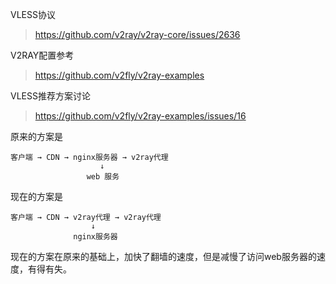 VLESS协议

> https://github.com/v2ray/v2ray-core/issues/2636

V2RAY配置参考

> https://github.com/v2fly/v2ray-examples


VLESS推荐方案讨论

> https://github.com/v2fly/v2ray-examples/issues/16

原来的方案是

    客户端 → CDN → nginx服务器 → v2ray代理
                        ↓
                     web 服务

现在的方案是

    客户端 → CDN → v2ray代理 → v2ray代理
                      ↓
                  nginx服务器

现在的方案在原来的基础上，加快了翻墙的速度，但是减慢了访问web服务器的速度，有得有失。
